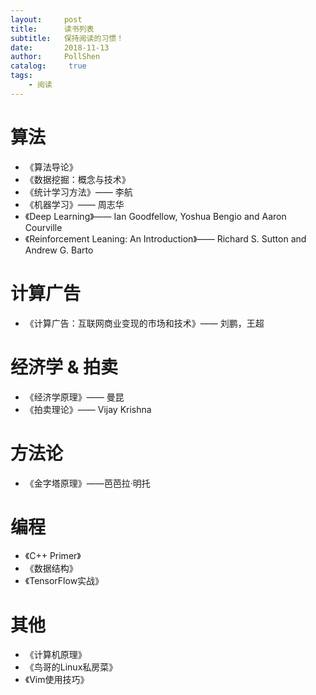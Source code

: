 ```yaml
---
layout:     post
title:      读书列表
subtitle:   保持阅读的习惯！
date:       2018-11-13
author:     PollShen
catalog: 	 true
tags:
    - 阅读
---
```


# 算法
- 《算法导论》
- 《数据挖掘：概念与技术》
- 《统计学习方法》—— 李航
- 《机器学习》—— 周志华
- 《Deep Learning》—— Ian Goodfellow, Yoshua Bengio and Aaron Courville
- 《Reinforcement Leaning: An Introduction》—— Richard S. Sutton and Andrew G. Barto

# 计算广告
- 《计算广告：互联网商业变现的市场和技术》—— 刘鹏，王超

# 经济学 & 拍卖
- 《经济学原理》—— 曼昆
- 《拍卖理论》—— Vijay Krishna

# 方法论
- 《金字塔原理》——芭芭拉·明托

# 编程
- 《C++ Primer》
- 《数据结构》
- 《TensorFlow实战》


# 其他
- 《计算机原理》
- 《鸟哥的Linux私房菜》
- 《Vim使用技巧》